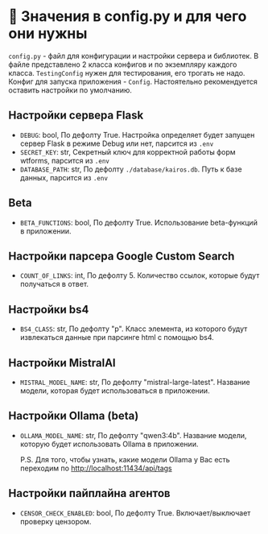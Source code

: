 # :wrench: Значения в config.py и для чего они нужны

`config.py` - файл для конфигурации и настройки сервера и библиотек. В файле представлено 2 класса конфигов и по экземпляру каждого класса. `TestingConfig` нужен для тестирования, его трогать не надо. Конфиг для запуска приложения - `Config`. Настоятельно рекомендуется оставить настройки по умолчанию.

## Настройки сервера Flask

- `DEBUG`: bool, По дефолту True. Настройка определяет будет запущен сервер Flask в режиме Debug или нет, парсится из `.env`
- `SECRET_KEY`: str, Секретный ключ для корректной работы форм wtforms, парсится из `.env`
- `DATABASE_PATH`: str, По дефолту `./database/kairos.db`. Путь к базе данных, парсится из `.env`

## Beta

- `BETA_FUNCTIONS`: bool, По дефолту True. Использование beta-функций в приложении.

## Настройки парсера Google Custom Search

- `COUNT_OF_LINKS`: int, По дефолту 5. Количество ссылок, которые будут получаться в ответ.

## Настройки bs4

- `BS4_CLASS`: str, По дефолту "p". Класс элемента, из которого будут извлекаться данные при парсинге html с помощью bs4.

## Настройки MistralAI

- `MISTRAL_MODEL_NAME`: str, По дефолту "mistral-large-latest". Название модели, которая будет использоваться в приложении.

## Настройки Ollama (beta)

- `OLLAMA_MODEL_NAME`: str, По дефолту "qwen3:4b". Название модели, которую будет использовать Ollama в приложении.

    P.S. Для того, чтобы узнать, какие модели Ollama у Вас есть переходим по [http://localhost:11434/api/tags](http://localhost:11434/api/tags)

## Настройки пайплайна агентов

- `CENSOR_CHECK_ENABLED`: bool, По дефолту True. Включает/выключает проверку цензором.
